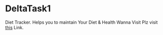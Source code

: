 # DeltaTask1
Diet Tracker. Helps you to maintain Your Diet & Health Wanna Visit Plz visit [this](https://diettrackerasto.firebaseapp.com/) Link.
